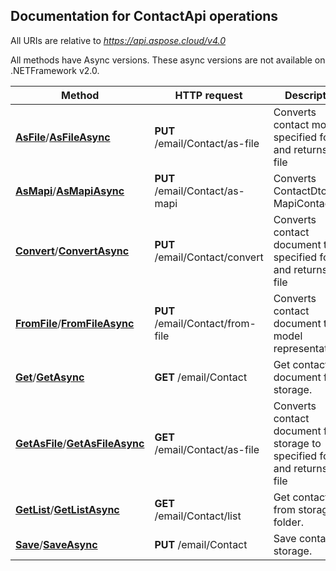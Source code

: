 

## Documentation for ContactApi operations

All URIs are relative to *https://api.aspose.cloud/v4.0*

All methods have Async versions. These async versions are not available on .NETFramework v2.0.

Method | HTTP request | Description
------------- | ------------- | -------------
[**AsFile**](ContactApi.md#AsFile)/[**AsFileAsync**](ContactApi.md#AsFileAsync)| **PUT** /email/Contact/as-file| Converts contact model to specified format and returns as file             
[**AsMapi**](ContactApi.md#AsMapi)/[**AsMapiAsync**](ContactApi.md#AsMapiAsync)| **PUT** /email/Contact/as-mapi| Converts ContactDto to MapiContactDto.             
[**Convert**](ContactApi.md#Convert)/[**ConvertAsync**](ContactApi.md#ConvertAsync)| **PUT** /email/Contact/convert| Converts contact document to specified format and returns as file             
[**FromFile**](ContactApi.md#FromFile)/[**FromFileAsync**](ContactApi.md#FromFileAsync)| **PUT** /email/Contact/from-file| Converts contact document to a model representation             
[**Get**](ContactApi.md#Get)/[**GetAsync**](ContactApi.md#GetAsync)| **GET** /email/Contact| Get contact document from storage.             
[**GetAsFile**](ContactApi.md#GetAsFile)/[**GetAsFileAsync**](ContactApi.md#GetAsFileAsync)| **GET** /email/Contact/as-file| Converts contact document from storage to specified format and returns as file             
[**GetList**](ContactApi.md#GetList)/[**GetListAsync**](ContactApi.md#GetListAsync)| **GET** /email/Contact/list| Get contact list from storage folder.             
[**Save**](ContactApi.md#Save)/[**SaveAsync**](ContactApi.md#SaveAsync)| **PUT** /email/Contact| Save contact to storage.             



